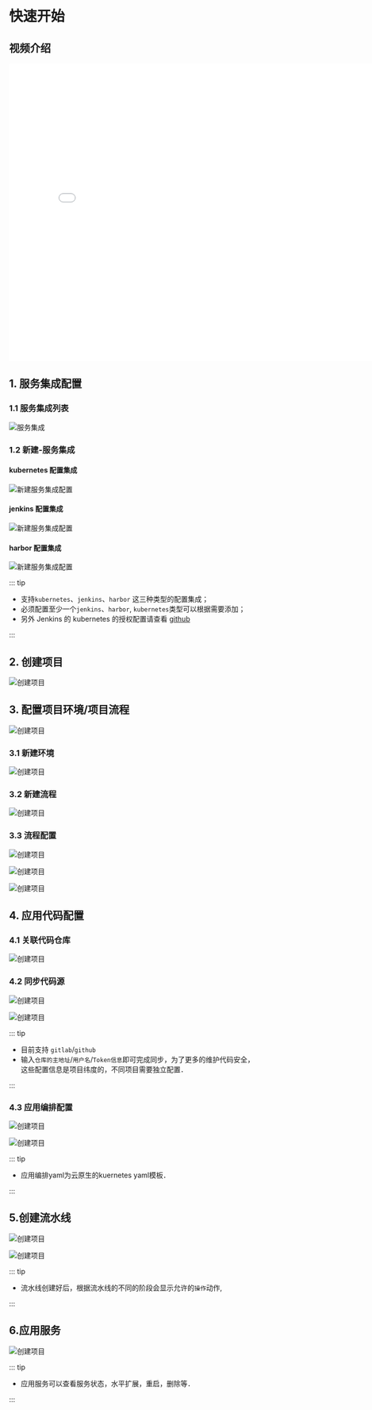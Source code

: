 # 快速开始

## 视频介绍

<iframe src="//player.bilibili.com/player.html?aid=420715943&cid=413510859&page=1" scrolling="no" width="800px" height="600px" border="0" frameborder="no" framespacing="0" allowfullscreen="true"></iframe>

## 1. 服务集成配置

### 1.1 服务集成列表

![服务集成](../assets/guide/service-inter.png)

### 1.2 新建-服务集成

#### kubernetes 配置集成
![新建服务集成配置](../assets/guide/service-inter02.png)


#### jenkins 配置集成
![新建服务集成配置](../assets/guide/service-inter03.png)

#### harbor 配置集成
![新建服务集成配置](../assets/guide/service-inter04.png)


::: tip

* 支持`kubernetes`、`jenkins`、`harbor` 这三种类型的配置集成；
* 必须配置至少一个`jenkins`、`harbor`, `kubernetes`类型可以根据需要添加；
* 另外 Jenkins 的 kubernetes 的授权配置请查看 [github](https://github.com/warm-native/docs/tree/master/topic002/deploy)

:::


## 2. 创建项目

![创建项目](../assets/guide/project01.png)

## 3. 配置项目环境/项目流程


![创建项目](../assets/guide/project02.png)

### 3.1 新建环境

![创建项目](../assets/guide/project03.png)

### 3.2 新建流程

![创建项目](../assets/guide/project04.png)
### 3.3 流程配置

![创建项目](../assets/guide/project05.png)

![创建项目](../assets/guide/project06.png)

![创建项目](../assets/guide/project07.png)
## 4. 应用代码配置

### 4.1 关联代码仓库
![创建项目](../assets/guide/project08.png)

### 4.2 同步代码源
> 
![创建项目](../assets/guide/project09.png)

![创建项目](../assets/guide/project10.png)

::: tip

* 目前支持 `gitlab`/`github`
* 输入`仓库的主地址`/`用户名`/`Token信息`即可完成同步，为了更多的维护代码安全，这些配置信息是项目纬度的，不同项目需要独立配置．

:::

### 4.3 应用编排配置
![创建项目](../assets/guide/project11.png)

![创建项目](../assets/guide/project12.png)



::: tip

* 应用编排yaml为云原生的kuernetes yaml模板．

:::

## 5.创建流水线

![创建项目](../assets/guide/project13.png)

![创建项目](../assets/guide/project14.png)

::: tip

* 流水线创建好后，根据流水线的不同的阶段会显示允许的`操作`动作,

:::

## 6.应用服务

![创建项目](../assets/guide/project15.png)

::: tip

* 应用服务可以查看服务状态，水平扩展，重启，删除等．　
 
:::
